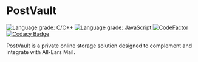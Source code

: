 # PostVault

[![Language grade: C/C++](https://img.shields.io/lgtm/grade/cpp/g/emp-code/PostVault.svg?logo=lgtm&logoWidth=18)](https://lgtm.com/projects/g/emp-code/PostVault/context:cpp)
[![Language grade: JavaScript](https://img.shields.io/lgtm/grade/javascript/g/emp-code/PostVault.svg?logo=lgtm&logoWidth=18)](https://lgtm.com/projects/g/emp-code/PostVault/context:javascript)
[![CodeFactor](https://www.codefactor.io/repository/github/emp-code/PostVault/badge)](https://www.codefactor.io/repository/github/emp-code/PostVault)
[![Codacy Badge](https://app.codacy.com/project/badge/Grade/0cf32842dee24c93b0d8cb43f57162f5)](https://www.codacy.com/gh/emp-code/PostVault/dashboard?utm_source=github.com&amp;utm_medium=referral&amp;utm_content=emp-code/PostVault&amp;utm_campaign=Badge_Grade)

PostVault is a private online storage solution designed to complement and integrate with All-Ears Mail.
